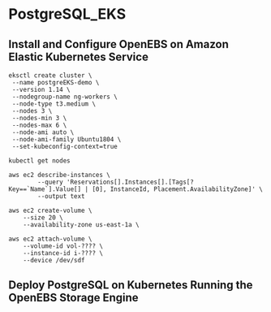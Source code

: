 # PostgreSQL_EKS
## Install and Configure OpenEBS on Amazon Elastic Kubernetes Service
```
eksctl create cluster \
 --name postgreEKS-demo \
 --version 1.14 \
 --nodegroup-name ng-workers \
 --node-type t3.medium \
 --nodes 3 \
 --nodes-min 3 \
 --nodes-max 6 \
 --node-ami auto \
 --node-ami-family Ubuntu1804 \
 --set-kubeconfig-context=true
```
```
kubectl get nodes
```
```
aws ec2 describe-instances \
        --query 'Reservations[].Instances[].[Tags[?Key==`Name`].Value[] | [0], InstanceId, Placement.AvailabilityZone]' \
        --output text
```
```
aws ec2 create-volume \
    --size 20 \
    --availability-zone us-east-1a \
```
```
aws ec2 attach-volume \
	--volume-id vol-???? \
	--instance-id i-???? \
	--device /dev/sdf
```

## Deploy PostgreSQL on Kubernetes Running the OpenEBS Storage Engine
